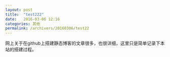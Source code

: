 ```yaml
---
layout: post
title:  "test222"
date:   2016-03-06 12:16
categories: 其他
permalink: /archivers/20160306/test22
---
```


网上关于在github上搭建静态博客的文章很多，也很详细，这里只是简单记录下本站的搭建过程。

